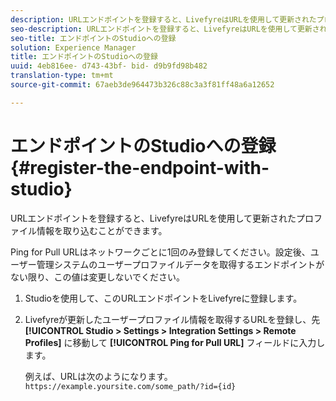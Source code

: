 ```yaml
---
description: URLエンドポイントを登録すると、LivefyreはURLを使用して更新されたプロファイル情報を取り込むことができます。
seo-description: URLエンドポイントを登録すると、LivefyreはURLを使用して更新されたプロファイル情報を取り込むことができます。
seo-title: エンドポイントのStudioへの登録
solution: Experience Manager
title: エンドポイントのStudioへの登録
uuid: 4eb816ee- d743-43bf- bid- d9b9fd98b482
translation-type: tm+mt
source-git-commit: 67aeb3de964473b326c88c3a3f81ff48a6a12652

---
```



# エンドポイントのStudioへの登録{#register-the-endpoint-with-studio}

URLエンドポイントを登録すると、LivefyreはURLを使用して更新されたプロファイル情報を取り込むことができます。

Ping for Pull URLはネットワークごとに1回のみ登録してください。設定後、ユーザー管理システムのユーザープロファイルデータを取得するエンドポイントがない限り、この値は変更しないでください。

1. Studioを使用して、このURLエンドポイントをLivefyreに登録します。
1. Livefyreが更新したユーザープロファイル情報を取得するURLを登録し、先 **[!UICONTROL Studio > Settings > Integration Settings > Remote Profiles]** に移動して **[!UICONTROL Ping for Pull URL]** フィールドに入力します。

   例えば、URLは次のようになります。 `https://example.yoursite.com/some_path/?id={id}`

